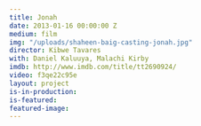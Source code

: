 ```yaml
---
title: Jonah
date: 2013-01-16 00:00:00 Z
medium: film
img: "/uploads/shaheen-baig-casting-jonah.jpg"
director: Kibwe Tavares
with: Daniel Kaluuya, Malachi Kirby
imdb: http://www.imdb.com/title/tt2690924/
video: f3qe22c95e
layout: project
is-in-production: 
is-featured: 
featured-image: 
---
```


